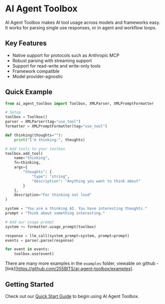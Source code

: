 # AI Agent Toolbox

AI Agent Toolbox makes AI tool usage across models and frameworks easy. It works for parsing single use responses, or in agent and workflow loops.

## Key Features

* Native support for protocols such as Anthropic MCP
* Robust parsing with streaming support
* Support for read-write and write-only tools
* Framework compatible
* Model provider-agnostic

## Quick Example

```python
from ai_agent_toolbox import Toolbox, XMLParser, XMLPromptFormatter

# Setup
toolbox = Toolbox()
parser = XMLParser(tag="use_tool")
formatter = XMLPromptFormatter(tag="use_tool")

def thinking(thoughts=""):
    print("I'm thinking:", thoughts)

# Add tools to your toolbox
toolbox.add_tool(
    name="thinking",
    fn=thinking,
    args={
        "thoughts": {
            "type": "string",
            "description": "Anything you want to think about"
        }
    },
    description="For thinking out loud"
)

system = "You are a thinking AI. You have interesting thoughts."
prompt = "Think about something interesting."

# Add our usage prompt
system += formatter.usage_prompt(toolbox)

response = llm_call(system_prompt=system, prompt=prompt)
events = parser.parse(response)

for event in events:
    toolbox.use(event)
```

There are many more examples in the `examples` folder, viewable on github - [link][https://github.com/255BITS/ai-agent-toolbox/examples].

## Getting Started

Check out our [Quick Start Guide](getting-started/quickstart.md) to begin using AI Agent Toolbox.
